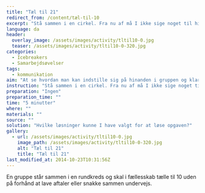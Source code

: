 ```yaml
---
title: "Tæl til 21"
redirect_from: /content/tæl-til-10
excerpt: "Stå sammen i en cirkel. Fra nu af må I ikke sige noget til hinanden. Opgaven er at tælle til 21. Den samme må ikke sige to tal i træk. Hvis flere kommer til at sige samme tal, tale i munden på hinanden eller en kommer til at sige to tal i træk, skal I starte forfra. I må heller ikke bruge kropssprog - og ingen må styre."
language: da
header:
  overlay_image: /assets/images/activity/tltil10-0.jpg
  teaser: /assets/images/activity/tltil10-0-320.jpg
categories:
  - Icebreakers
  - Samarbejdsøvelser
tags:
  - kommunikation
aim: "At se hvordan man kan indstille sig på hinanden i gruppen og klare sig uden verbal kommunikation."
instruction: "Stå sammen i en cirkel. Fra nu af må I ikke sige noget til hinanden. Opgaven er at tælle til 21. Den samme må ikke sige to tal i træk. Hvis flere kommer til at sige samme tal, tale i munden på hinanden eller en kommer til at sige to tal i træk, skal I starte forfra. I må heller ikke bruge kropssprog - og ingen må styre."
preparation: "Ingen"
preparation_time: ""
time: "5 minutter"
where: ""
materials: ""
source: ""
solution: "Hvilke løsninger kunne I have valgt for at løse opgaven?"
gallery:
  - url: /assets/images/activity/tltil10-0.jpg
    image_path: /assets/images/activity/tltil10-0-320.jpg
    alt: "Tæl til 21"
    title: "Tæl til 21"
last_modified_at: 2014-10-23T10:31:56Z
---
```

En gruppe står sammen i en rundkreds og skal i fællesskab tælle til 10 uden på forhånd at lave aftaler eller snakke sammen undervejs.
